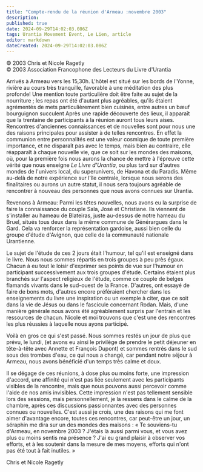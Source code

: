 ```yaml
---
title: "Compte-rendu de la réunion d'Armeau :novembre 2003"
description: 
published: true
date: 2024-09-29T14:02:03.086Z
tags: Urantia Movement Event, Le Lien, article
editor: markdown
dateCreated: 2024-09-29T14:02:03.086Z
---
```


<p class="v-card v-sheet theme--light grey lighten-3 px-2">© 2003 Chris et Nicole Ragetly<br>© 2003 Association Francophone des Lecteurs du Livre d'Urantia</p>

Arrivés à Armeau vers les 15,30h. L'hôtel est situé sur les bords de l'Yonne, rivière au cours très tranquille, favorable à une méditation des plus profonde! Une mention toute particulière doit être faite au sujet de la nourriture ; les repas ont été d'autant plus agréables, qu'ils étaient agrémentés de mets particulièrement bien cuisinés, entre autres un bæuf bourguignon succulent Après une rapide découverte des lieux, il apparaît que la trentaine de participants à la réunion auront tous leurs aises. Rencontres d'anciennes connaissances et de nouvelles sont pour nous une des raisons principales pour assister à de telles rencontres. En effet la communion entre personnalités est une valeur cosmique de toute première importance, et ne disparaît pas avec le temps, mais bien au contraire, elle réapparaît à chaque nouvelle vie, que ce soit sur les mondes des maisons, où, pour la première fois nous aurons la chance de mettre à l'épreuve cette vérité que nous enseigne _Le Livre d'Urantia_, ou plus tard sur d'autres mondes de l'univers local, du superunivers, de Havona et du Paradis. Même au-delà de notre expérience sur l'île centrale, lorsque nous serons des finalitaires ou aurons un autre statut, il nous sera toujours agréable de rencontrer à nouveau des personnes que nous avons connues sur Urantia.

Revenons à Armeau: Parmi les têtes nouvelles, nous avons eu la surprise de faire la connaissance du couple Sala, José et Christiane. Ils viennent de s'installer au hameau de Blateiras, juste au-dessus de notre hameau du Bruel, situés tous deux dans la même commune de Générargues dans le Gard. Cela va renforcer la représentation gardoise, aussi bien celle du groupe d'étude d'Avignon, que celle de la communauté nationale Urantienne.

Le sujet de l'étude de ces 2 jours était l'humour, tel qu'il est enseigné dans le livre. Nous nous sommes répartis en trois groupes à peu près égaux. Chacun à eu tout le loisir d'exprimer ses points de vue sur l'humour en participant successivement aux trois groupes d'étude. Certains étaient plus branchés sur l'aspect religieux de l'étude, comme ce couple de belges flamands vivants dans le sud-ouest de la France. D'autres, ont essayé de faire de bons mots, d'autres encore préféraient chercher dans les enseignements du livre une inspiration ou un exemple à citer, que ce soit dans la vie de Jésus ou dans le fascicule concernant Rodan. Mais, d'une manière générale nous avons été agréablement surpris par l'entrain et les ressources de chacun. Nicole et moi trouvons que c'est une des rencontres les plus réussies à laquelle nous ayons participé.

Voilà en gros ce qui s'est passé. Nous sommes restés un jour de plus que prévu, le lundi, (et avons eu ainsi le privilège de prendre le petit déjeuner en tête-à-tête avec Annette et François Dupont) et sommes rentrés dans le sud sous des trombes d'eau, ce qui nous a changé, car pendant notre séjour à Armeau, nous avons bénéficié d'un temps très calme et doux.

Il se dégage de ces réunions, à dose plus ou moins forte, une impression d'accord, une affinité qui n'est pas liée seulement avec les participants visibles de la rencontre, mais que nous pouvons aussi percevoir comme l'aide de nos amis invisibles. Cette impression n'est pas tellement sensible lors des sessions, mais personnellement, je la ressens dans le calme de la chambre, après ces discussions passionnantes avec des personnes connues ou nouvelles. C'est aussi je crois, une des raisons qui me font aimer d'avantage encore, toutes ces rencontres, car peut-être un jour, un séraphin me dira sur un des mondes des maisons : « Te souviens-tu d'Armeau, en novembre 2003 ? J'étais là aussi parmi vous, et vous avez plus ou moins sentis ma présence ? J'ai eu grand plaisir à observer vos efforts, et à les soutenir dans la mesure de mes moyens, efforts qui n'ont pas été tout à fait inutiles. »

Chris et Nicole Ragetly